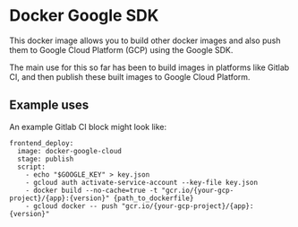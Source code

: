 # Docker Google SDK

This docker image allows you to build other docker images and also push them to Google Cloud Platform (GCP) using the Google SDK.

The main use for this so far has been to build images in platforms like Gitlab CI, and then publish these built images to Google Cloud Platform.

## Example uses

An example Gitlab CI block might look like:

```
frontend_deploy:
  image: docker-google-cloud
  stage: publish
  script:
    - echo "$GOOGLE_KEY" > key.json
    - gcloud auth activate-service-account --key-file key.json
    - docker build --no-cache=true -t "gcr.io/{your-gcp-project}/{app}:{version}" {path_to_dockerfile}
    - gcloud docker -- push "gcr.io/{your-gcp-project}/{app}:{version}"
```
